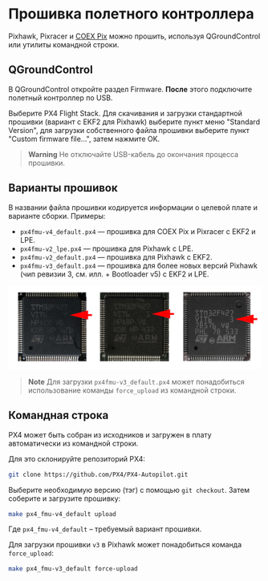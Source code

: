 Прошивка полетного контроллера
===

Pixhawk, Pixracer и [COEX Pix](coex_pix.md) можно прошить, используя QGroundControl или утилиты командной строки.

QGroundControl
---

В QGroundControl откройте раздел Firmware. **После** этого подключите полетный контроллер по USB.

Выберите PX4 Flight Stack. Для скачивания и загрузки стандартной прошивки (вариант с EKF2 для Pixhawk) выберите пункт меню "Standard Version", для загрузки собственного файла прошивки выберите пункт "Custom firmware file...", затем нажмите OK.

> **Warning** Не отключайте USB-кабель до окончания процесса прошивки.

Варианты прошивок
---

В названии файла прошивки кодируется информации о целевой плате и варианте сборки. Примеры:

* `px4fmu-v4_default.px4` — прошивка для COEX Pix и Pixracer с EKF2 и LPE.
* `px4fmu-v2_lpe.px4` — прошивка для Pixhawk с LPE.
* `px4fmu-v2_default.px4` — прошивка для Pixhawk с EKF2.
* `px4fmu-v3_default.px4` — прошивка для более новых версий Pixhawk (чип ревизии 3, см. илл. + Bootloader v5) с EKF2 и LPE.

![STM revision](../assets/stmrev.jpg)

> **Note** Для загрузки `px4fmu-v3_default.px4` может понадобиться использование команды `force_upload` из командной строки.

Командная строка
---

PX4 может быть собран из исходников и загружен в плату автоматически из командной строки.

Для это склонируйте репозиторий PX4:

```bash
git clone https://github.com/PX4/PX4-Autopilot.git
```

Выберите необходимую версию (тэг) с помощью `git checkout`. Затем соберите и загрузите прошивку:

```bash
make px4_fmu-v4_default upload
```

Где `px4_fmu-v4_default` – требуемый вариант прошивки.

Для загрузки прошивки `v3` в Pixhawk может понадобиться команда `force_upload`:

```bash
make px4_fmu-v3_default force-upload
```
